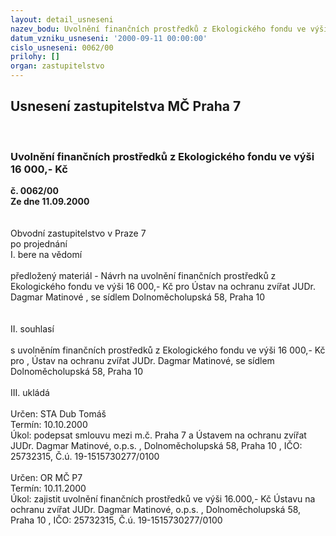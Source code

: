 ```yaml
---
layout: detail_usneseni
nazev_bodu: Uvolnění finančních prostředků z Ekologického fondu ve výši 16 000,- Kč
datum_vzniku_usneseni: '2000-09-11 00:00:00'
cislo_usneseni: 0062/00
prilohy: []
organ: zastupitelstvo
---
```

<div id="ucUsn_pList" class="usn">
	<span><h2>Usnesení zastupitelstva MČ Praha 7 </h2>
<br></span><div class="standBody">
<span><h3>Uvolnění finančních prostředků z Ekologického fondu ve výši 16 000,- Kč</h3></span><div class="center">
		<strong>č. 0062/00</strong><br>
	</div>
<div class="center">
		<strong>Ze dne 11.09.2000</strong><br><br>
	</div>     <br>Obvodní zastupitelstvo v Praze 7<br>po projednání<br>I.	bere na vědomí<br><br> předložený materiál - Návrh na uvolnění finančních prostředků z Ekologického fondu ve výši 16 000,- Kč  pro Ústav  na ochranu zvířat  JUDr. Dagmar Matinové , se sídlem Dolnoměcholupská 58, Praha 10<br><br><br>II.	souhlasí <br><br>s uvolněním  finančních prostředků z Ekologického fondu ve výši 16 000,- Kč  pro , Ústav na ochranu zvířat JUDr. Dagmar Matinové, se sídlem Dolnoměcholupská 58, Praha 10<br><br>III.	ukládá <br><br> Určen:	     	STA Dub Tomáš<br>Termín: 10.10.2000<br>Úkol:	podepsat smlouvu mezi m.č. Praha 7 a Ústavem na ochranu zvířat JUDr. Dagmar Matinové, o.p.s. ,  Dolnoměcholupská 58, Praha 10 , IČO: 25732315, Č.ú. 19-1515730277/0100 <br> <br> Určen:	     	OR MČ P7<br>Termín: 10.11.2000<br>Úkol:	zajistit uvolnění finančních prostředků ve výši 16.000,- Kč Ústavu na ochranu zvířat JUDr. Dagmar Matinové, o.p.s. ,  Dolnoměcholupská 58, Praha 10 , IČO: 25732315, Č.ú. 19-1515730277/0100 <br>
</div>
</div>